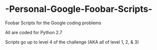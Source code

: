 # -Personal-Google-Foobar-Scripts-
Foobar Scripts for the Google coding problems

All are coded for Python 2.7

Scripts go up to level 4 of the challenge (AKA all of level 1, 2, & 3)
